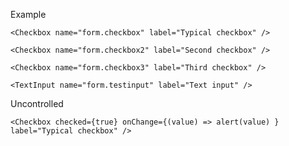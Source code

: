 Example

    <Checkbox name="form.checkbox" label="Typical checkbox" />

    <Checkbox name="form.checkbox2" label="Second checkbox" />

    <Checkbox name="form.checkbox3" label="Third checkbox" />

    <TextInput name="form.testinput" label="Text input" />

Uncontrolled

    <Checkbox checked={true} onChange={(value) => alert(value) } label="Typical checkbox" />

